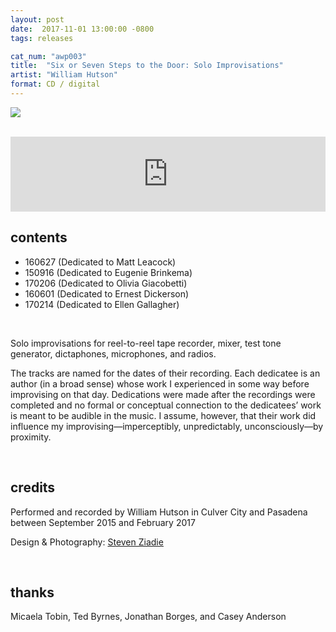 ```yaml
---
layout: post
date:  2017-11-01 13:00:00 -0800
tags: releases

cat_num: "awp003"
title:  "Six or Seven Steps to the Door: Solo Improvisations"
artist: "William Hutson"
format: CD / digital
---
```


![](http://awavepress.com/assets/hutson_front_cover.png)

<br/>

<iframe style="border: 0; width: 100%; height: 120px;" src="https://bandcamp.com/EmbeddedPlayer/album=1637671970/size=large/bgcol=ffffff/linkcol=0687f5/tracklist=false/artwork=small/transparent=true/" seamless><a href="http://awavepress.bandcamp.com/album/six-or-seven-steps-to-the-door-solo-improvisations">Six or Seven Steps to the Door: Solo Improvisations by William Hutson</a></iframe>

<br/>

## contents

* 160627 (Dedicated to Matt Leacock)
* 150916 (Dedicated to Eugenie Brinkema)
* 170206 (Dedicated to Olivia Giacobetti)
* 160601 (Dedicated to Ernest Dickerson)
* 170214 (Dedicated to Ellen Gallagher)

<br/>

Solo improvisations for reel-to-reel tape recorder, mixer, test tone generator, dictaphones, microphones, and radios.

The tracks are named for the dates of their recording. Each dedicatee is an author (in a broad sense) whose work I experienced in some way before improvising on that day. Dedications were made after the recordings were completed and no formal or conceptual connection to the dedicatees’ work is meant to be audible in the music. I assume, however, that their work did influence my improvising—imperceptibly, unpredictably, unconsciously—by proximity.

<br/>

## credits

Performed and recorded by William Hutson in Culver City and Pasadena between September 2015 and February 2017

Design & Photography: [Steven Ziadie](http://estzi.com/)

<br/>

## thanks

Micaela Tobin, Ted Byrnes, Jonathan Borges, and Casey Anderson
